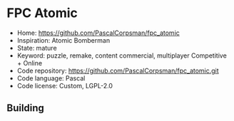 # FPC Atomic

- Home: https://github.com/PascalCorpsman/fpc_atomic
- Inspiration: Atomic Bomberman
- State: mature
- Keyword: puzzle, remake, content commercial, multiplayer Competitive + Online
- Code repository: https://github.com/PascalCorpsman/fpc_atomic.git
- Code language: Pascal
- Code license: Custom, LGPL-2.0

## Building
